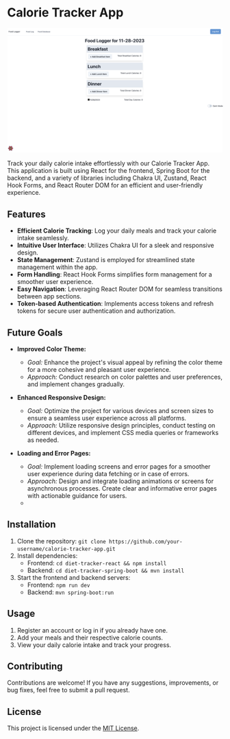 # Calorie Tracker App

![App Screenshot](https://github.com/CalvinDoesCS/CalorieTracker/blob/main/CalorieTracker.png)

Track your daily calorie intake effortlessly with our Calorie Tracker App. This application is built using React for the frontend, Spring Boot for the backend, and a variety of libraries including Chakra UI, Zustand, React Hook Forms, and React Router DOM for an efficient and user-friendly experience.

## Features

- **Efficient Calorie Tracking**: Log your daily meals and track your calorie intake seamlessly.
- **Intuitive User Interface**: Utilizes Chakra UI for a sleek and responsive design.
- **State Management**: Zustand is employed for streamlined state management within the app.
- **Form Handling**: React Hook Forms simplifies form management for a smoother user experience.
- **Easy Navigation**: Leveraging React Router DOM for seamless transitions between app sections.
- **Token-based Authentication**: Implements access tokens and refresh tokens for secure user authentication and authorization.
## Future Goals
- **Improved Color Theme:**
  - *Goal:* Enhance the project's visual appeal by refining the color theme for a more cohesive and pleasant user experience.
  - *Approach:* Conduct research on color palettes and user preferences, and implement changes gradually.

- **Enhanced Responsive Design:**
  - *Goal:* Optimize the project for various devices and screen sizes to ensure a seamless user experience across all platforms.
  - *Approach:* Utilize responsive design principles, conduct testing on different devices, and implement CSS media queries or frameworks as needed.
- **Loading and Error Pages:**
  - *Goal:* Implement loading screens and error pages for a smoother user experience during data fetching or in case of errors.
  - *Approach:* Design and integrate loading animations or screens for asynchronous processes. Create clear and informative error pages with actionable guidance for users.
  - 
## Installation

1. Clone the repository: `git clone https://github.com/your-username/calorie-tracker-app.git`
2. Install dependencies:
   - Frontend: `cd diet-tracker-react && npm install`
   - Backend: `cd diet-tracker-spring-boot && mvn install`
3. Start the frontend and backend servers:
   - Frontend: `npm run dev`
   - Backend: `mvn spring-boot:run`

## Usage

1. Register an account or log in if you already have one.
2. Add your meals and their respective calorie counts.
3. View your daily calorie intake and track your progress.

## Contributing

Contributions are welcome! If you have any suggestions, improvements, or bug fixes, feel free to submit a pull request.

## License

This project is licensed under the [MIT License](https://github.com/CalvinDoesCS/CalorieTracker/blob/main/LICENSE).
